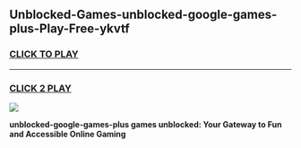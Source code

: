 
## Unblocked-Games-unblocked-google-games-plus-Play-Free-ykvtf
<h3>
<a href="https://premium76.site?title=unblocked-google-games-plus&ref=18A">CLICK TO PLAY</a></h3>
<hr>

<h3>
<a href="https://premium76.site?title=unblocked-google-games-plus&ref=18A">CLICK 2 PLAY</a>
  
</h3>

<a href="https://premium76.site?title=unblocked-google-games-plus&ref=18A"><img src="https://clearcache.store/games.png"></a>


**unblocked-google-games-plus games unblocked: Your Gateway to Fun and Accessible Online Gaming**
